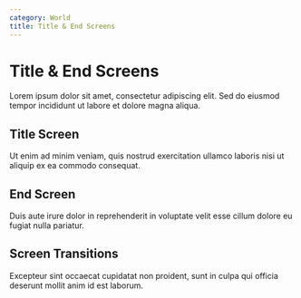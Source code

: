 ```yaml
---
category: World
title: Title & End Screens
---
```


# Title & End Screens

Lorem ipsum dolor sit amet, consectetur adipiscing elit. Sed do eiusmod tempor incididunt ut labore et dolore magna aliqua.

## Title Screen

Ut enim ad minim veniam, quis nostrud exercitation ullamco laboris nisi ut aliquip ex ea commodo consequat.

## End Screen

Duis aute irure dolor in reprehenderit in voluptate velit esse cillum dolore eu fugiat nulla pariatur.

## Screen Transitions

Excepteur sint occaecat cupidatat non proident, sunt in culpa qui officia deserunt mollit anim id est laborum.